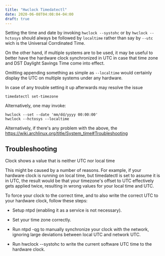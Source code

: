 ```yaml
---
title: "Hwclock Timedatectl"
date: 2020-06-08T04:08:04-04:00
draft: true
---
```


Setting the time and date by invoking `hwclock --systohc` or by `hwclock --hctosys` should always be followed by `localtime` rather than say by `--utc` wich is the Universal Corrdinated Time.

On the other hand, if multiple systems are to be used, it may be useful to better have the hardware clock synchronized in UTC in case that time zone and DST Daylight Savings Time come into effect.

Omitting appending something as simple as `--localtime` would certainly display the UTC on multiple systems under any hardware.

In case of any trouble setting it up afterwards may resolve the issue

```
timedatectl set-timezone 
```
Alternatively, one may invoke:

```
hwclock --set --date 'mm/dd/yyyy 00:00:00'
hwclock --hctosys --localtime
```


Alternatively, if there's any problem with the above, the
https://wiki.archlinux.org/title/System_time#Troubleshooting

## Troubleshooting

Clock shows a value that is neither UTC nor local time

This might be caused by a number of reasons. For example, if your hardware clock is running on local time, but timedatectl is set to assume it is in UTC, the result would be that your timezone's offset to UTC effectively gets applied twice, resulting in wrong values for your local time and UTC.

To force your clock to the correct time, and to also write the correct UTC to your hardware clock, follow these steps:

* Setup ntpd (enabling it as a service is not necessary).

* Set your time zone correctly.

* Run ntpd -qg to manually synchronize your clock with the network, ignoring large deviations between local UTC and network UTC.

* Run hwclock --systohc to write the current software UTC time to the hardware clock.
